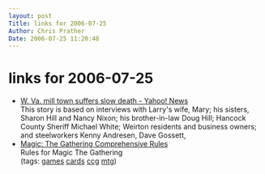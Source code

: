 ```yaml
---
layout: post
Title: links for 2006-07-25  
Author: Chris Prather
Date: 2006-07-25 11:20:48
---
```


# links for 2006-07-25
<ul class="delicious">
	<li>
		<div class="delicious-link"><a href="http://news.yahoo.com/s/ap/20060722/ap_on_re_us/man_of_steel">W. Va. mill town suffers slow death - Yahoo! News</a></div>
		<div class="delicious-extended">This story is based on interviews with Larry's wife, Mary; his sisters, Sharon Hill and Nancy Nixon; his brother-in-law Doug Hill; Hancock County Sheriff Michael White; Weirton residents and business owners; and steelworkers Kenny Andresen, Dave Gossett,</div>
	</li>
	<li>
		<div class="delicious-link"><a href="http://www.ebbemunk.dk/magic/index.html">Magic: The Gathering Comprehensive Rules</a></div>
		<div class="delicious-extended">Rules for Magic The Gathering</div>
		<div class="delicious-tags">(tags: <a href="http://del.icio.us/perigrin/games">games</a> <a href="http://del.icio.us/perigrin/cards">cards</a> <a href="http://del.icio.us/perigrin/ccg">ccg</a> <a href="http://del.icio.us/perigrin/mtg">mtg</a>)</div>
	</li>
</ul>

